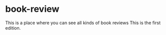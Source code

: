 # book-review
This is a place where you can see all kinds of book reviews
This is the first edition.
